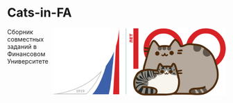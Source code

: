 # Cats-in-FA

<img src="https://github.com/Cat-in-box/Cats-in-FA/blob/png/Pusheen%26Chii.png" align="right" width=400 height=156/>

Сборник совместных заданий в Финансовом Университете
